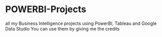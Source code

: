 # POWERBI-Projects
all my Business Intelligence projects using PowerBI, Tableau and Google Data Studio
You can use them by giving me the credits
